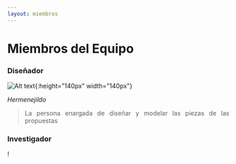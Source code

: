 ```yaml
---
layout: miembros
---
```

# Miembros del Equipo

### Diseñador
![Alt text](/miembros/diseñador.jpg){:height="140px" width="140px"}

*Hermenejildo*
><div style="text-align: justify"> La persona enargada de diseñar y modelar las piezas de las propuestas
### Investigador
!
